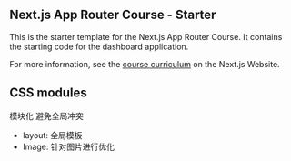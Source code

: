 ## Next.js App Router Course - Starter

This is the starter template for the Next.js App Router Course. It contains the starting code for the dashboard application.

For more information, see the [course curriculum](https://nextjs.org/learn) on the Next.js Website.


## CSS modules

模块化 避免全局冲突

- layout: 全局模板
- Image: 针对图片进行优化
